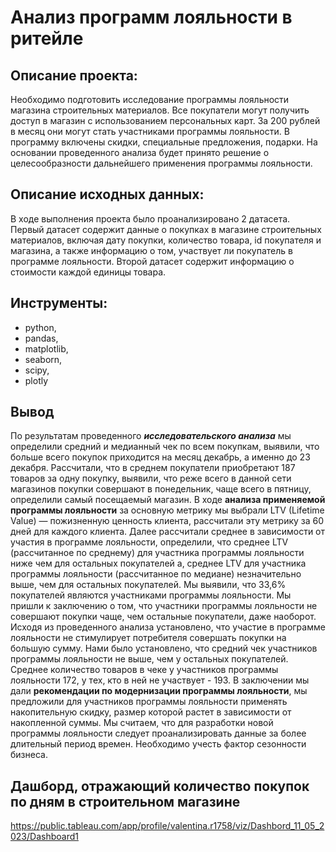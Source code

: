 # Анализ программ лояльности в ритейле
## Описание проекта:
Необходимо подготовить исследование программы лояльности магазина строительных материалов. Все покупатели могут получить доступ в магазин с использованием персональных карт. За 200 рублей в месяц они могут стать участниками программы лояльности. В программу включены скидки, специальные предложения, подарки. На основании проведенного анализа будет принято решение о целесообразности дальнейшего применения программы лояльности.
## Описание исходных данных:
В ходе выполнения проекта было проанализировано 2 датасета. Первый датасет содержит данные о покупках в магазине строительных материалов, включая дату покупки, количество товара, id покупателя и магазина, а также информацию о том, участвует ли покупатель в программе лояльности. Второй датасет содержит информацию о стоимости каждой единицы товара.
## Инструменты:
- python,
- pandas,
- matplotlib,
- seaborn,
- scipy,
- plotly

## Вывод
По результатам проведенного ***исследовательского анализа*** мы определили средний и медианный чек по всем покупкам, выявили, что больше всего покупок приходится на месяц декабрь, а именно до 23 декабря. Рассчитали, что в среднем покупатели приобретают 187 товаров за одну покупку, выявили, что реже всего в данной сети магазинов покупки совершают в понедельник, чаще всего в пятницу, определили самый посещаемый магазин. В ходе **анализа применяемой программы лояльности** за основную метрику мы выбрали LTV (Lifetime Value) — пожизненную ценность клиента, рассчитали эту метрику за 60 дней для каждого клиента. Далее рассчитали среднее в зависимости от участия в программе лояльности, определили, что среднее LTV (рассчитанное по среднему) для участника программы лояльности ниже чем для остальных покупателей а, среднее LTV для участника программы лояльности (рассчитанное по медиане) незначительно выше, чем для остальных покупателей.  Мы выявили, что 33,6% покупателей являются участниками программы лояльности.
Мы пришли к заключению о том, что участники программы лояльности не совершают покупки чаще, чем остальные покупатели, даже наоборот. Исходя из проведенного анализа установлено, что участие в программе лояльности не стимулирует потребителя совершать покупки  на большую сумму. Нами было установлено, что средний чек участников программы лояльности не выше, чем у остальных покупателей. Среднее количество товаров в чеке у участников программы лояльности 172, у тех, кто в ней не участвует - 193. В заключении мы дали **рекомендации по модернизации программы лояльности**, мы предложили для участников программы лояльности применять накопительную скидку, размер которой растет в зависимости от накопленной суммы. Мы считаем, что для разработки  новой программы лояльности следует проанализировать данные за более длительный период времен. Необходимо учесть фактор сезонности бизнеса. 

## Дашборд, отражающий количество покупок по дням в строительном магазине
https://public.tableau.com/app/profile/valentina.r1758/viz/Dashbord_11_05_2023/Dashboard1
